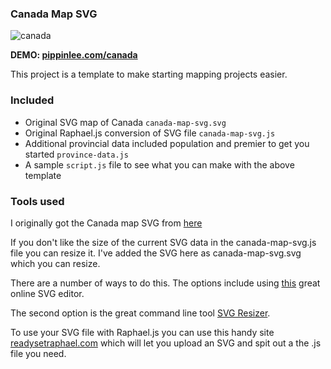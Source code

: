 ### Canada Map SVG

![canada](http://fat.gfycat.com/CircularGlitteringGerbil.gif)

**DEMO: [pippinlee.com/canada](http://www.pippinlee.com/canada)**


This project is a template to make starting mapping projects easier.

### Included
* Original SVG map of Canada `canada-map-svg.svg`
* Original Raphael.js conversion of SVG file `canada-map-svg.js`
* Additional provincial data included population and premier to get you started `province-data.js`
* A sample `script.js` file to see what you can make with the above template


### Tools used
I originally got the Canada map SVG from [here](http://commons.wikimedia.org/wiki/File:Canada_blank_map.svg)

If you don't like the size of the current SVG data in the canada-map-svg.js file you can resize it. I've added the SVG here as canada-map-svg.svg which you can resize.

There are a number of ways to do this. The options include using [this](http://svg-edit.googlecode.com/svn/branches/2.6/editor/svg-editor.html) great online SVG editor.

The second option is the great command line tool [SVG Resizer](https://github.com/vieron/svg-resizer).

To use your SVG file with Raphael.js you can use this handy site [readysetraphael.com](www.readysetraphael.com) which will let you upload an SVG and spit out a the .js file you need.